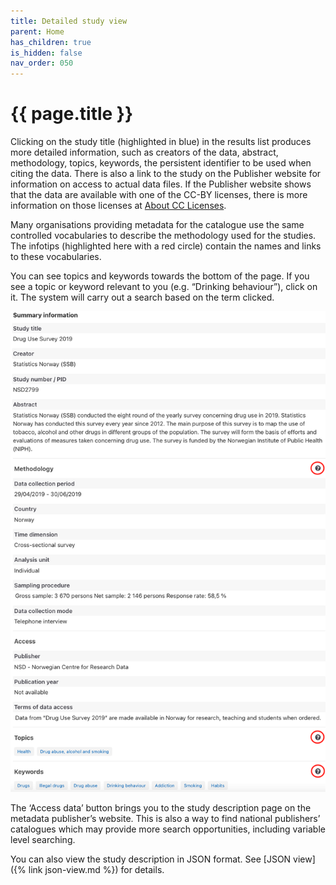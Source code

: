 ```yaml
---
title: Detailed study view
parent: Home
has_children: true
is_hidden: false
nav_order: 050
---
```


# {{ page.title }}

Clicking on the study title (highlighted in blue) in the results list produces more detailed information,
such as creators of the data, abstract, methodology, topics, keywords,
the persistent identifier to be used when citing the data.
There is also a link to the study on the Publisher website for information on access to actual data files.
If the Publisher website shows that the data are available with one of the CC-BY licenses,
there is more information on those licenses at [About CC Licenses](https://creativecommons.org/about/cclicenses/).

Many organisations providing metadata for the catalogue use the
same controlled vocabularies to describe the methodology used for the studies.
The infotips (highlighted here with a red circle) contain the names and links to these vocabularies.

You can see topics and keywords towards the bottom of the page.
If you see a topic or keyword relevant to you (e.g. “Drinking behaviour”), click on it.
The system will carry out a search based on the term clicked.

![Detailed study view](images/detailed-study-view.png "Detailed study view")

The ‘Access data’ button brings you to the study description page on the metadata publisher’s website.
This is also a way to find national publishers’ catalogues which may provide more search opportunities,
including variable level searching.

You can also view the study description in JSON format.
See [JSON view]({% link json-view.md %}) for details.
